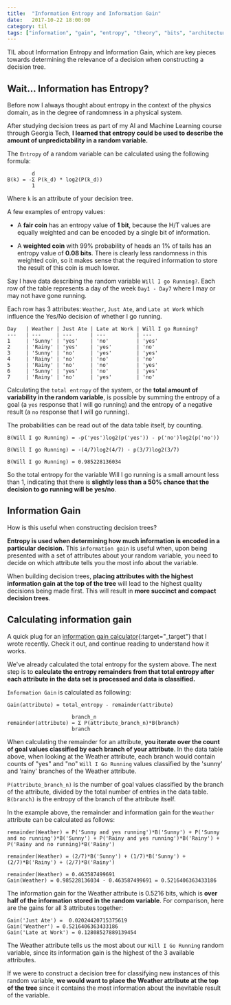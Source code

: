 ```yaml
---
title:  "Information Entropy and Information Gain"
date:   2017-10-22 18:00:00
category: til
tags: ["information", "gain", "entropy", "theory", "bits", "architecture", "machine learning", "AI"]
---
```


TIL about Information Entropy and Information Gain, which are key pieces towards determining the relevance of a decision when constructing a decision tree.

## Wait... Information has Entropy?

Before now I always thought about entropy in the context of the physics domain, as in the degree of randomness in a physical system.

After studying decision trees as part of my AI and Machine Learning course through Georgia Tech, **I learned that entropy could be used to describe the amount of unpredictability in a random variable.**

The `Entropy` of a random variable can be calculated using the following formula:

```
        d
B(k) = -Σ P(k_d) * log2(P(k_d))
        1
```

Where `k` is an attribute of your decision tree.

A few examples of entropy values:

  - A **fair coin** has an entropy value of **1 bit**, because the H/T values are equally weighted and can be encoded by a single bit of information.

  - A **weighted coin** with 99% probability of heads an 1% of tails has an entropy value of **0.08 bits**. There is clearly less randomness in this weighted coin, so it makes sense that the required information to store the result of this coin is much lower.

Say I have data describing the random variable `Will I go Running?`. Each row of the table represents a day of the week `Day1 - Day7` where I may or may not have gone running.

Each row has 3 attributes: `Weather`, `Just Ate`, and `Late at Work` which influence the Yes/No decision of whether I go running.

```
Day   | Weather | Just Ate | Late at Work | Will I go Running?
---   | ---     | ---      | ---          | ---
1     | 'Sunny' | 'yes'    | 'no'         | 'yes'
2     | 'Rainy' | 'yes'    | 'yes'        | 'no'
3     | 'Sunny' | 'no'     | 'yes'        | 'yes'
4     | 'Rainy' | 'no'     | 'no'         | 'no'
5     | 'Rainy' | 'no'     | 'no'         | 'yes'
6     | 'Sunny' | 'yes'    | 'no'         | 'yes'
7     | 'Rainy' | 'no'     | 'yes'        | 'no'
```

Calculating the `total entropy` of the system, or the **total amount of variability in the random variable**, is possible by summing the entropy of a goal (a `yes` response that I will go running) and the entropy of a negative result (a `no` response that I will go running).

The probabilities can be read out of the data table itself, by counting.

```
B(Will I go Running) = -p('yes')log2(p('yes')) - p('no')log2(p('no'))

B(Will I go Running) = -(4/7)log2(4/7) - p(3/7)log2(3/7)

B(Will I go Running) = 0.985228136034

```

So the total entropy for the variable Will I go running is a small amount less than 1, indicating that there is **slightly less than a 50% chance that the decision to go running will be yes/no**.

## Information Gain

How is this useful when constructing decision trees?

**Entropy is used when determining how much information is encoded in a particular decision.** This `information gain` is useful when, upon being presented with a set of attributes about your random variable, you need to decide on which attribute tells you the most info about the variable.

When building decision trees, **placing attributes with the highest information gain at the top of the tree** will lead to the highest quality decisions being made first. This will result in **more succinct and compact decision trees**.

## Calculating information gain

A quick plug for an [information gain calculator][ig]{:target="_target"} that I wrote recently. Check it out, and continue reading to understand how it works.

We've already calculated the total entropy for the system above. The next step is to **calculate the entropy remainders from that total entropy after each attribute in the data set is processed and data is classified.**

`Information Gain` is calculated as following:

```
Gain(attribute) = total_entropy - remainder(attribute)

                     branch_n
remainder(attribute) = Σ P(attribute_branch_n)*B(branch)
                     branch
```

When calculating the remainder for an attribute, **you iterate over the count of goal values classified by each branch of your attribute**. In the data table above, when looking at the Weather attribute, each branch would contain counts of "yes" and "no" `Will I Go Running` values classified by the 'sunny' and 'rainy' branches of the Weather attribute.

`P(attribute_branch_n)` is the number of goal values classified by the branch of the attribute, divided by the total number of entries in the data table. `B(branch)` is the entropy of the branch of the attribute itself.

In the example above, the remainder and information gain for the `Weather` attribute can be calculated as follows:

```
remainder(Weather) = P('Sunny and yes running')*B('Sunny') + P('Sunny and no running')*B('Sunny') + P('Rainy and yes running')*B('Rainy') + P('Rainy and no running)*B('Rainy')

remainder(Weather) = (2/7)*B('Sunny') + (1/7)*B('Sunny') + (2/7)*B('Rainy') + (2/7)*B('Rainy')

remainder(Weather) = 0.463587499691
Gain(Weather) = 0.985228136034 - 0.463587499691 = 0.5216406363433186
```

The information gain for the Weather attribute is 0.5216 bits, which is **over half of the information stored in the random variable**.  For comparison, here are the gains for all 3 attributes together:

```
Gain('Just Ate') =  0.02024420715375619
Gain('Weather') = 0.5216406363433186
Gain('Late at Work') = 0.12808527889139454
```

The Weather attribute tells us the most about our `Will I Go Running` random variable, since its information gain is the highest of the 3 available attributes.

If we were to construct a decision tree for classifying new instances of this random variable, **we would want to place the Weather attribute at the top of the tree** since it contains the most information about the inevitable result of the variable.

[ig]: https://github.com/bambielli/InformationGain
